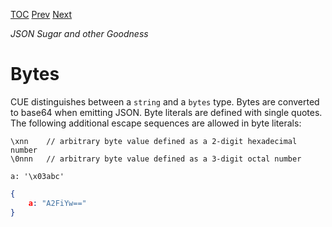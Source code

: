 [TOC](Readme.md) [Prev](stringlit.md) [Next](scopes.md)

_JSON Sugar and other Goodness_

# Bytes

CUE distinguishes between a `string` and a `bytes` type.
Bytes are converted to base64 when emitting JSON.
Byte literals are defined with single quotes.
The following additional escape sequences are allowed in byte literals:

    \xnn    // arbitrary byte value defined as a 2-digit hexadecimal number
    \0nnn   // arbitrary byte value defined as a 3-digit octal number
<!-- jba: this contradicts the spec, which has \nnn (no leading zero) -->

<!-- CUE editor -->
```
a: '\x03abc'
```

<!-- JSON result -->
```json
{
    a: "A2FiYw=="
}
```
